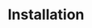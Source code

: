 ---
layout: default
title: Installation
nav_order: 1
parent: Upcoming
permalink: /upcoming/installation
---